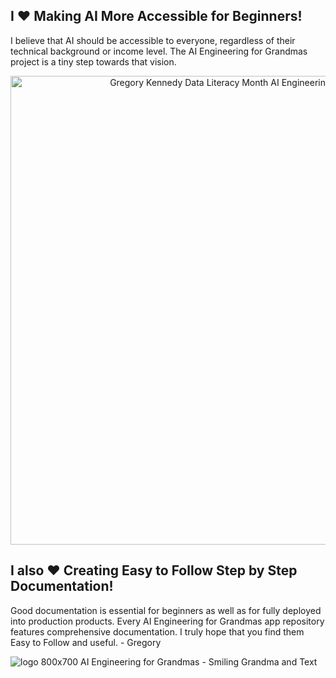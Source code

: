 ## I ❤️ Making AI More Accessible for Beginners! 
I believe that AI should be accessible to everyone, regardless of their technical background or income level.  The AI Engineering for Grandmas project is a tiny step towards that vision. 


<p align="center">
  <img src="https://github.com/user-attachments/assets/ff2f2168-e350-4ff8-9891-4994676a19a5" alt="Gregory Kennedy Data Literacy Month AI Engineering for Grandmas" width="750">
</p>

## I also ❤️ Creating Easy to Follow Step by Step Documentation! 
Good documentation is essential for beginners as well as for fully deployed into production products.  Every AI Engineering for Grandmas app repository features comprehensive documentation.  I truly hope that you find them Easy to Follow and useful. - Gregory

![logo 800x700 AI Engineering for Grandmas - Smiling Grandma and Text](https://github.com/user-attachments/assets/b83b0954-09fd-4d04-95cc-6fcff23f210e)

<!---
aiengineeringforgrandmas/aiengineeringforgrandmas is a ✨ special ✨ repository because its `README.md` (this file) appears on your GitHub profile.
You can click the Preview link to take a look at your changes.
--->


